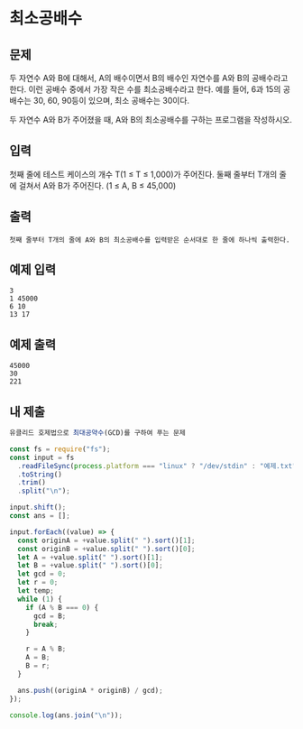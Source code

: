 # 최소공배수

## 문제

두 자연수 A와 B에 대해서, A의 배수이면서 B의 배수인 자연수를 A와 B의 공배수라고 한다. 이런 공배수 중에서 가장 작은 수를 최소공배수라고 한다. 예를 들어, 6과 15의 공배수는 30, 60, 90등이 있으며, 최소 공배수는 30이다.

두 자연수 A와 B가 주어졌을 때, A와 B의 최소공배수를 구하는 프로그램을 작성하시오.

## 입력

첫째 줄에 테스트 케이스의 개수 T(1 ≤ T ≤ 1,000)가 주어진다. 둘째 줄부터 T개의 줄에 걸쳐서 A와 B가 주어진다. (1 ≤ A, B ≤ 45,000)

## 출력

```
첫째 줄부터 T개의 줄에 A와 B의 최소공배수를 입력받은 순서대로 한 줄에 하나씩 출력한다.
```

## 예제 입력

```
3
1 45000
6 10
13 17
```

## 예제 출력

```
45000
30
221
```

## 내 제출

```js
유클리드 호제법으로 최대공약수(GCD)를 구하여 푸는 문제

const fs = require("fs");
const input = fs
  .readFileSync(process.platform === "linux" ? "/dev/stdin" : "예제.txt")
  .toString()
  .trim()
  .split("\n");

input.shift();
const ans = [];

input.forEach((value) => {
  const originA = +value.split(" ").sort()[1];
  const originB = +value.split(" ").sort()[0];
  let A = +value.split(" ").sort()[1];
  let B = +value.split(" ").sort()[0];
  let gcd = 0;
  let r = 0;
  let temp;
  while (1) {
    if (A % B === 0) {
      gcd = B;
      break;
    }

    r = A % B;
    A = B;
    B = r;
  }

  ans.push((originA * originB) / gcd);
});

console.log(ans.join("\n"));
```
